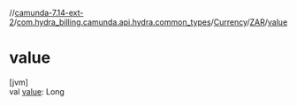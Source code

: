 //[camunda-7.14-ext-2](../../../../index.md)/[com.hydra_billing.camunda.api.hydra.common_types](../../index.md)/[Currency](../index.md)/[ZAR](index.md)/[value](value.md)

# value

[jvm]\
val [value](value.md): Long
